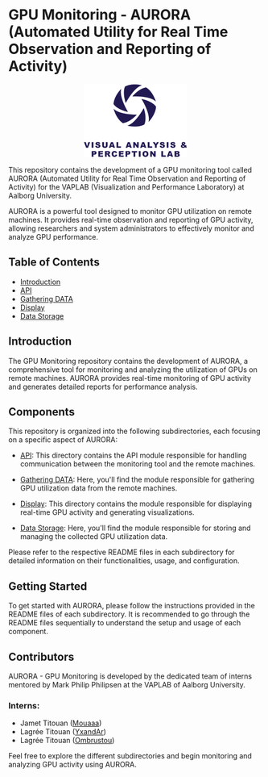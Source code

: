 # GPU Monitoring - AURORA (Automated Utility for Real Time Observation and Reporting of Activity)

<div style="text-align:center">
    <img src="vapLogo.png" alt="vaplab Logo">
</div>

This repository contains the development of a GPU monitoring tool called AURORA (Automated Utility for Real Time Observation and Reporting of Activity) for the VAPLAB (Visualization and Performance Laboratory) at Aalborg University.

AURORA is a powerful tool designed to monitor GPU utilization on remote machines. It provides real-time observation and reporting of GPU activity, allowing researchers and system administrators to effectively monitor and analyze GPU performance.

## Table of Contents

- [Introduction](#introduction)
- [API](./API/README.md)
- [Gathering DATA](./Gathering_DATA/README.md)
- [Display](./Display/README.md)
- [Data Storage](./data_storage/README.md)

## Introduction

The GPU Monitoring repository contains the development of AURORA, a comprehensive tool for monitoring and analyzing the utilization of GPUs on remote machines. AURORA provides real-time monitoring of GPU activity and generates detailed reports for performance analysis.

## Components

This repository is organized into the following subdirectories, each focusing on a specific aspect of AURORA:

- [API](./API/README.md): This directory contains the API module responsible for handling communication between the monitoring tool and the remote machines.

- [Gathering DATA](./Gathering_DATA/README.md): Here, you'll find the module responsible for gathering GPU utilization data from the remote machines.

- [Display](./Display/README.md): This directory contains the module responsible for displaying real-time GPU activity and generating visualizations.

- [Data Storage](./data_storage/README.md): Here, you'll find the module responsible for storing and managing the collected GPU utilization data.

Please refer to the respective README files in each subdirectory for detailed information on their functionalities, usage, and configuration.

## Getting Started

To get started with AURORA, please follow the instructions provided in the README files of each subdirectory. It is recommended to go through the README files sequentially to understand the setup and usage of each component.

## Contributors

AURORA - GPU Monitoring is developed by the dedicated team of interns mentored by Mark Philip Philipsen at the VAPLAB of Aalborg University.

### Interns:

- Jamet Titouan ([Mouaaa](https://github.com/Mouaaa))
- Lagrée Titouan ([YxandAr](https://github.com/YxandAr))
- Lagrée Titouan ([Ombrustou](https://github.com/Ombrustou))


Feel free to explore the different subdirectories and begin monitoring and analyzing GPU activity using AURORA.
